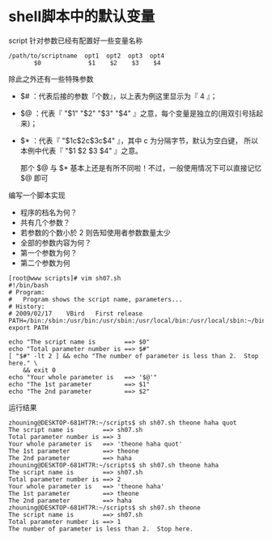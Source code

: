 # shell脚本中的默认变量

script 针对参数已经有配置好一些变量名称

```
/path/to/scriptname  opt1  opt2  opt3  opt4 
       $0             $1    $2    $3    $4
```

除此之外还有一些特殊参数

- $# ：代表后接的参数『个数』，以上表为例这里显示为『 4 』；

- \$@ ：代表『 "\$1" "\$2" "\$3" "$4" 』之意，每个变量是独立的(用双引号括起来)；

- \$* ：代表『 "\$1c\$2c\$3c\$4" 』，其中 c 为分隔字节，默认为空白键， 所以本例中代表『 "\$1 \$2 \$3 \$4" 』之意。

  那个 \$@ 与 \$* 基本上还是有所不同啦！不过，一般使用情况下可以直接记忆 $@ 即可

编写一个脚本实现

- 程序的档名为何？
- 共有几个参数？
- 若参数的个数小於 2 则告知使用者参数数量太少
- 全部的参数内容为何？
- 第一个参数为何？
- 第二个参数为何

```
[root@www scripts]# vim sh07.sh
#!/bin/bash
# Program:
#	Program shows the script name, parameters...
# History:
# 2009/02/17	VBird	First release
PATH=/bin:/sbin:/usr/bin:/usr/sbin:/usr/local/bin:/usr/local/sbin:~/bin
export PATH

echo "The script name is        ==> $0"
echo "Total parameter number is ==> $#"
[ "$#" -lt 2 ] && echo "The number of parameter is less than 2.  Stop here." \
	&& exit 0
echo "Your whole parameter is   ==> '$@'"
echo "The 1st parameter         ==> $1"
echo "The 2nd parameter         ==> $2"
```

运行结果

```
zhouning@DESKTOP-681HT7R:~/scripts$ sh sh07.sh theone haha quot
The script name is        ==> sh07.sh
Total parameter number is ==> 3
Your whole parameter is   ==> 'theone haha quot'
The 1st parameter         ==> theone
The 2nd parameter         ==> haha
zhouning@DESKTOP-681HT7R:~/scripts$ sh sh07.sh theone haha
The script name is        ==> sh07.sh
Total parameter number is ==> 2
Your whole parameter is   ==> 'theone haha'
The 1st parameter         ==> theone
The 2nd parameter         ==> haha
zhouning@DESKTOP-681HT7R:~/scripts$ sh sh07.sh theone
The script name is        ==> sh07.sh
Total parameter number is ==> 1
The number of parameter is less than 2.  Stop here.
```

